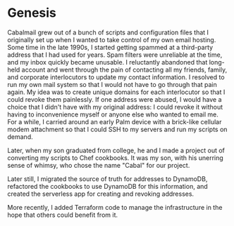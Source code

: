 # Genesis
Cabalmail grew out of a bunch of scripts and configuration files that I originally set up when I wanted to take control of my own email hosting. Some time in the late 1990s, I started getting spammed at a third-party address that I had used for years. Spam filters were unreliable at the time, and my inbox quickly became unusable. I reluctantly abandoned that long-held account and went through the pain of contacting all my friends, family, and corporate interlocutors to update my contact information. I resolved to run my own mail system so that I would not have to go through that pain again. My idea was to create unique domains for each interlocutor so that I could revoke them painlessly. If one address were abused, I would have a choice that I didn't have with my original address: I could revoke it without having to inconvenience myself or anyone else who wanted to email me. For a while, I carried around an early Palm device with a brick-like cellular modem attachment so that I could SSH to my servers and run my scripts on demand.

Later, when my son graduated from college, he and I made a project out of converting my scripts to Chef cookbooks. It was my son, with his unerring sense of whimsy, who chose the name "Cabal" for our project.

Later still, I migrated the source of truth for addresses to DynamoDB, refactored the cookbooks to use DynamoDB for this information, and created the serverless app for creating and revoking addresses.

More recently, I added Terraform code to manage the infrastructure in the hope that others could benefit from it.